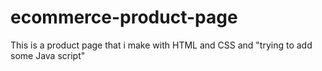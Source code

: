 # ecommerce-product-page
This is a product page that i make with HTML and CSS  and "trying to add some Java script"
